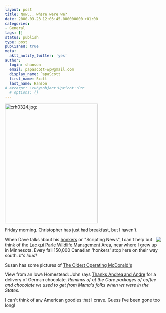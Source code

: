 ```yaml
---
layout: post
title: Now... where were we?
date: 2000-03-23 12:03:45.000000000 +01:00
categories:
- General
tags: []
status: publish
type: post
published: true
meta:
  aktt_notify_twitter: 'yes'
author:
  login: shanson
  email: papascott-wp@gmail.com
  display_name: PapaScott
  first_name: Scott
  last_name: Hanson
# excerpt: !ruby/object:Hpricot::Doc
  # options: {}
---
```

<p><img src="http://www.papascott.de/wordpress/wp-content/uploads/2000/03/crh0324.jpg" height="386" width="300" border="0" alt="crh0324.jpg: " /></p>
<p>Friday morning. Christopher has just had breakfast, but I haven't.</p>
<p><a href="http://www.montechamber.com/pwaters/lqpwma.htm"><img src="/images/mausnews/geese.jpg" align="right" border="0" /></a> When Dave talks about his <a href="http://scriptingnews.userland.com/pictures/viewer$483">honkers</a> on "Scripting News", I can't help but think of the <a href="http://www.montechamber.com/pwaters/lqpwma.htm">Lac qui Parle Wildlife Management Area</a>, near where I grew up in Minnesota. Every fall 150,000 Canadian 'honkers' stop here on their way south. <i>It's loud!</i></p>
<p>Susan has some pictures of <a href="http://2020hindsight.editthispage.com/2000/03/23">The Oldest Operating McDonald's</a></p>
<p>View from an Iowa Homestead: John says <a href="http://vfih.editthispage.com/pictures/viewer$149"> Thanks Andrea and Andre</a> for a delivery of German chocolate. <i>Reminds of of the Care packages of coffee and chocolate we used to get from Mama's folks when we were in the States.</i></p>
<p>I can't think of any American goodies that I crave. Guess I've been gone too long!</p>

